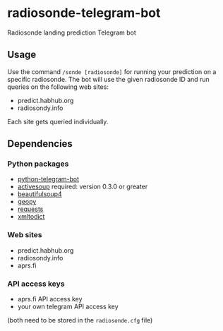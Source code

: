 # radiosonde-telegram-bot
Radiosonde landing prediction Telegram bot


## Usage
Use the command ```/sonde [radiosonde]``` for running your prediction on a specific radiosonde. The bot will use the given radiosonde ID and run queries on the following web sites:

- predict.habhub.org
- radiosondy.info

Each site gets queried individually.

## Dependencies

### Python packages

- [python-telegram-bot](https://github.com/python-telegram-bot/python-telegram-bot)
- [activesoup](https://github.com/jelford/activesoup) required: version 0.3.0 or greater
- [beautifulsoup4](https://www.crummy.com/software/BeautifulSoup/)
- [geopy](https://github.com/geopy/geopy)
- [requests](https://github.com/psf/requests)
- [xmltodict](https://github.com/martinblech/xmltodict)

### Web sites

- predict.habhub.org
- radiosondy.info
- aprs.fi

### API access keys

- aprs.fi API access key
- your own telegram API access key

(both need to be stored in the ```radiosonde.cfg``` file)